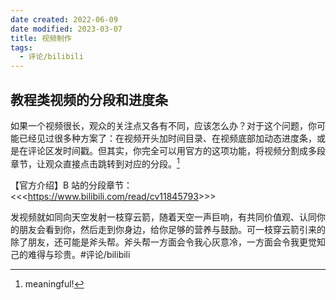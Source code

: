```yaml
---
date created: 2022-06-09
date modified: 2023-03-07
title: 视频制作
tags:
  - 评论/bilibili
---
```


## 教程类视频的分段和进度条

如果一个视频很长，观众的关注点又各有不同，应该怎么办？对于这个问题，你可能已经见过很多种方案了：在视频开头加时间目录、在视频底部加动态进度条，或是在评论区发时间戳。但其实，你完全可以用官方的这项功能，将视频分割成多段章节，让观众直接点击跳转到对应的分段。[^1]

【官方介绍】B 站的分段章节：<<<<https://www.bilibili.com/read/cv11845793>>>>

发视频就如同向天空发射一枝穿云箭，随着天空一声巨响，有共同价值观、认同你的朋友会看到你，然后走到你身边，给你足够的营养与鼓励。可一枝穿云箭引来的除了朋友，还可能是斧头帮。斧头帮一方面会令我心灰意冷，一方面会令我更觉知己的难得与珍贵。#评论/bilibili

[^1]: meaningful!
